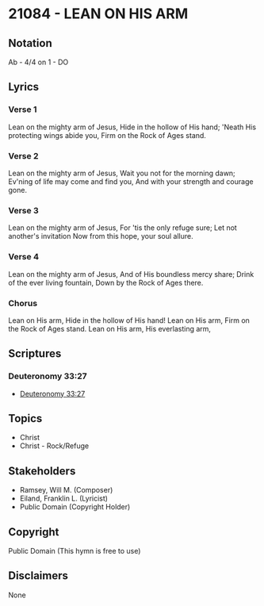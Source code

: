 # 21084 - LEAN ON HIS ARM

## Notation

Ab - 4/4 on 1 - DO

## Lyrics

### Verse 1

Lean on the mighty arm of Jesus, Hide in the hollow of His hand; 'Neath His protecting wings abide you, Firm on the Rock of Ages stand.

### Verse 2

Lean on the mighty arm of Jesus, Wait you not for the morning dawn; Ev'ning of life may come and find you, And with your strength and courage gone.

### Verse 3

Lean on the mighty arm of Jesus, For 'tis the only refuge sure; Let not another's invitation Now from this hope, your soul allure.

### Verse 4

Lean on the mighty arm of Jesus, And of His boundless mercy share; Drink of the ever living fountain, Down by the Rock of Ages there.

### Chorus

Lean on His arm, Hide in the hollow of His hand! Lean on His arm, Firm on the Rock of Ages stand. Lean on His arm, His everlasting arm,


## Scriptures

### Deuteronomy 33:27

- [Deuteronomy 33:27](https://www.biblegateway.com/passage/?search=Deuteronomy%2033%3A27)


## Topics

- Christ
- Christ - Rock/Refuge

## Stakeholders

- Ramsey, Will M. (Composer)
- Eiland, Franklin L. (Lyricist)
- Public Domain (Copyright Holder)

## Copyright

Public Domain
(This hymn is free to use)

## Disclaimers

None

